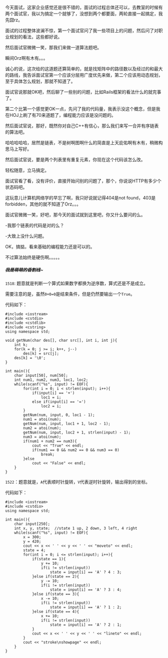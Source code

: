 今天面试，这家企业感觉还是很不错的，面试的过程总体还可以，去教室的时候有两个面试官，我以为搞定一个就够了，没想到两个都要面，两轮直接一起搞定，我先囧rz。  

面试的过程整体波澜不惊，第一个面试官问了我一些项目上的问题，然后问了对职业规划的看法，这些都好说。  

然后面试官微微一笑，那我们来做一道算法题吧。  

瞬间Orz啊有木有。。。  

诚心的说，这次给的这道题还算简单的，就是找矩阵中的路径数以及经过的和最大的路线，我告诉面试官第一个应该分层用广度优先来做，第二个应该用动态规划，至于具体怎么规划，那就不知道了。  

面试官说那就OK吧，然后聊了一些别的问题，比如Rails框架的看法什么的就完事了。  

第二个比第一个感觉更OK一点，先问了我的代码量，我表示没这个概念，但是我在HOJ上刷了有70来道题了，编程能力应该是没问题的。  

然后面试官说，那好，既然你对自己C++有信心，那么我们来写一合并有序链表的算法吧。  

哈哈哈哈哈，居然是链表，不是树啊图啊什么的简直是上天庇佑啊有木有，稍微构思马上写好。  

然后面试官说，要是两个列表里有重复元素，你现在这个代码该怎么改。  

轻松随意，立马搞定。  

面试官看了看，没有评价，直接开始问别的问题了，那个，你说说HTTP有多少个状态码吧。  

这玩意儿计算机网络学的早忘了啊，我只好说就记得404是not found，403是forbidden，其他的就不知道了Orz。。。  

面试官微微一笑，好吧，那今天的面试就到这里吧，你又什么要问的么。  

-我那个链表的代码是对的么？  

-大致上没什么问题。  

OK，搞掂，看来基础的编程能力还是可以的。  

不过算法始终是硬伤啊。。。。。  

##### ~~~~~~~~~~~~我是萌萌的昏割线~~~~~~~~~~~~~  

`1518`: 题意就是判断一个算式如果数字都换为逆序数，算式还是不是成立。  

需要注意的是，虽然`0+0=0`是结束条件，但是仍然要输出一个`True`。  

代码如下：  

    #include <iostream>
    #include <cstdio>
    #include <cstdlib>
    #include <cstring>
    using namespace std;
    
    void getNum(char des[], char src[], int i, int j){
        int k;
        for(k = 0; j >= i; k++, j--)
            des[k] = src[j];
        des[k] = '\0';
    }
        
    int main(){
        char input[50], num[50];
        int num1, num2, num3, loc1, loc2;
        while(scanf("%s", input) != EOF){
            for(int i = 0; i < strlen(input); i++){
                if(input[i] == '+')
                    loc1 = i;
                else if(input[i] == '=')
                    loc2 = i;
            }
            getNum(num, input, 0, loc1 - 1);
            num1 = atoi(num);
            getNum(num, input, loc1 + 1, loc2 - 1);
            num2 = atoi(num);
            getNum(num, input, loc2 + 1, strlen(input) - 1);
            num3 = atoi(num);
            if(num1 + num2 == num3){
                cout << "True" << endl;
                if(num1 == 0 && num2 == 0 && num3 == 0)
                    break;
            }else
                cout << "False" << endl;
        }
    }

`1522`：题意就是，`A`代表顺时针旋转，`V`代表逆时针旋转，输出得到的坐标。  

代码如下：  

    #include <iostream>
    #include <cstdio>
    using namespace std;
    
    int main(){
        char input[250];
        int x, y, state;  //state 1 up, 2 down, 3 left, 4 right
        while(scanf("%s", input) != EOF){
            x = 300;
            y = 420;
            cout << x << ' ' << y << ' ' << "moveto" << endl;
            state = 4;
            for(int i = 0; i <= strlen(input); i++){
                if(state == 1){
                    y += 10;
                    if(i != strlen(input))
                        state = input[i] == 'A' ? 4 : 3;
                }else if(state == 2){
                    y -= 10;
                    if(i != strlen(input))
                        state = input[i] == 'A' ? 3 : 4;
                }else if(state == 3){
                    x -= 10;
                    if(i != strlen(input))
                        state = input[i] == 'A' ? 1 : 2;
                }else if(state == 4){
                    x += 10;
                    if(i != strlen(input))
                        state = input[i] == 'A' ? 2 : 1;
                }
                cout << x << ' ' << y << ' ' << "lineto" << endl;
            }
            cout << "stroke\nshowpage" << endl;
        }
    }
